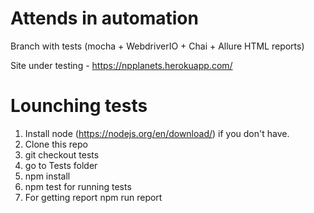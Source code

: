 # Attends in automation 
Branch with tests (mocha + WebdriverIO + Chai + Allure HTML reports)

Site under testing - https://npplanets.herokuapp.com/ 

# Lounching tests 
1. Install node (https://nodejs.org/en/download/) if you don't have.
2. Clone this repo
3. git checkout tests 
4. go to Tests folder
5. npm install 
6. npm test for running tests
7. For getting report npm run report 

